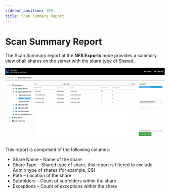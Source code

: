 ```yaml
---
sidebar_position: 189
title: Scan Summary Report
---
```


# Scan Summary Report

The Scan Summary report at the **NFS Exports** node provides a summary view of all shares on the server with the share type of Shared.

![Scan Summary report at the NFS Exports node](../../../../../../../../static/Content/Resources/Images/Access/InformationCenter/ResourceAudit/FileSystem/NFSScanSummary.png "Scan Summary report at the NFS Exports node")

This report is comprised of the following columns:

* Share Name – Name of the share
* Share Type – Shared type of share, this report is filtered to exclude Admin type of shares (for example, C$)
* Path – Location of the share
* Subfolders – Count of subfolders within the share
* Exceptions – Count of exceptions within the share